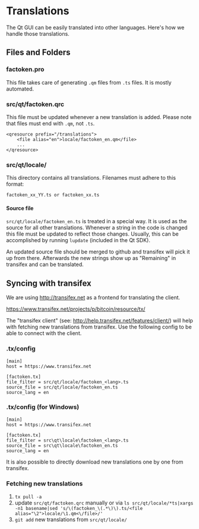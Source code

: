 Translations
============

The Qt GUI can be easily translated into other languages. Here's how we
handle those translations.

Files and Folders
-----------------

### factoken.pro

This file takes care of generating `.qm` files from `.ts` files. It is mostly
automated.

### src/qt/factoken.qrc

This file must be updated whenever a new translation is added. Please note that
files must end with `.qm`, not `.ts`.

    <qresource prefix="/translations">
        <file alias="en">locale/factoken_en.qm</file>
        ...
    </qresource>

### src/qt/locale/

This directory contains all translations. Filenames must adhere to this format:

    factoken_xx_YY.ts or factoken_xx.ts

#### Source file

`src/qt/locale/factoken_en.ts` is treated in a special way. It is used as the
source for all other translations. Whenever a string in the code is changed
this file must be updated to reflect those changes. Usually, this can be
accomplished by running `lupdate` (included in the Qt SDK).

An updated source file should be merged to github and transifex will pick it
up from there. Afterwards the new strings show up as "Remaining" in transifex
and can be translated.

Syncing with transifex
----------------------

We are using http://transifex.net as a frontend for translating the client.

https://www.transifex.net/projects/p/bitcoin/resource/tx/

The "transifex client" (see: http://help.transifex.net/features/client/)
will help with fetching new translations from transifex. Use the following
config to be able to connect with the client.

### .tx/config

    [main]
    host = https://www.transifex.net

    [factoken.tx]
    file_filter = src/qt/locale/factoken_<lang>.ts
    source_file = src/qt/locale/factoken_en.ts
    source_lang = en
    
### .tx/config (for Windows)

    [main]
    host = https://www.transifex.net

    [factoken.tx]
    file_filter = src\qt\locale\factoken_<lang>.ts
    source_file = src\qt\locale\factoken_en.ts
    source_lang = en

It is also possible to directly download new translations one by one from transifex.

### Fetching new translations

1. `tx pull -a`
2. update `src/qt/factoken.qrc` manually or via
   `ls src/qt/locale/*ts|xargs -n1 basename|sed 's/\(factoken_\(.*\)\).ts/<file alias="\2">locale/\1.qm<\/file>/'`
3. `git add` new translations from `src/qt/locale/`
